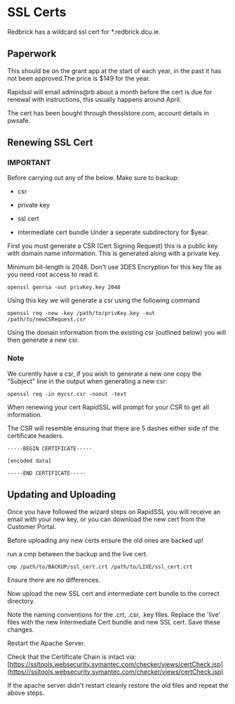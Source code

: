 # SSL Certs

Redbrick has a wildcard ssl cert for *.redbrick.dcu.ie. 

## Paperwork

This should be on the grant app at the start of each year, in the past it has not been approved.The price is $149 for the year.


Rapidssl will email admins@rb about a month before the cert is due for renewal with instructions, this usually happens around April.

The cert has been bought through thesslstore.com, account details in pwsafe.

## Renewing SSL Cert

### IMPORTANT
Before carrying out any of the below. Make sure to backup:

*  csr

*  private key

*  ssl cert

*  intermediate cert bundle
Under a seperate subdirectory for $year.

First you must generate a CSR (Cert Signing Request) this is a public key with domain name information. This is generated along with a private key. 

Minimum bit-length is 2048. Don't use 3DES Encryption for this key file as you need root access to read it.

	
	openssl genrsa -out privKey.key 2048

Using this key we will generate a csr using the following command

	
	openssl req -new -key /path/to/privKey.key -out /path/to/newCSRequest.csr


Using the domain information from the existing csr (outlined below) you will then generate a new csr.
### Note

We curently have a csr, if you wish to generate a new one copy the "Subject" line in the output when generating a new csr:

	
	openssl req -in mycsr.csr -noout -text


When renewing your cert RapidSSL will prompt for your CSR to get all information.

The CSR will resemble ensuring that there are 5 dashes either side of the certificate headers.

	
	-----BEGIN CERTIFICATE-----
	
	[encoded data]
	
	-----END CERTIFICATE-----


## Updating and Uploading

Once you have followed the wizard steps on RapidSSL you will receive an email with your new key, or you can download the new cert from the Customer Portal.

Before uploading any new certs ensure the old ones are backed up!

run a cmp between the backup and the live cert.

	
	cmp /path/to/BACKUP/ssl_cert.crt /path/to/LIVE/ssl_cert.crt

Ensure there are no differences.

Now upload the new SSL cert and intermediate cert bundle to the correct directory.

Note the naming conventions for the .crt, .csr, .key files.
Replace the 'live' files with the new Intermediate Cert bundle and new SSL cert.
Save these changes.

Restart the Apache Server.

Check that the Certificate Chain is intact via:
[https://ssltools.websecurity.symantec.com/checker/views/certCheck.jsp](https///ssltools.websecurity.symantec.com/checker/views/certCheck.jsp)

If the apache server didn't restart cleanly restore the old files and repeat the above steps. 











